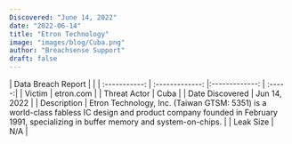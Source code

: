 ```yaml
---
Discovered: "June 14, 2022"
date: "2022-06-14"
title: "Etron Technology"
image: "images/blog/Cuba.png"
author: "Breachsense Support"
draft: false
---
```


| Data Breach Report           |              | 
| :-----------: | :-------------:     |:-------------:    | :-----:|
| Victim      | etron.com      | 
| Threat Actor      | Cuba      | 
| Date Discovered      | Jun 14, 2022      | 
| Description      | Etron Technology, Inc. (Taiwan GTSM: 5351) is a world-class fabless IC design and product company founded in February 1991, specializing in buffer memory and system-on-chips.       | 
| Leak Size      | N/A      | 


